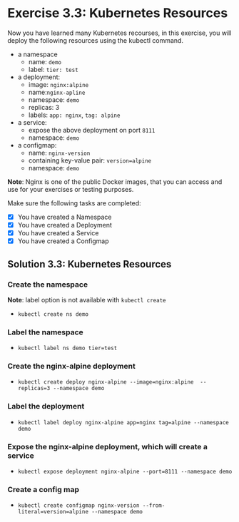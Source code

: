 # Exercise 3.3: Kubernetes Resources

Now you have learned many Kubernetes recourses, in this exercise, you will deploy the following resources using the kubectl command.

- a namespace
  - name: `demo`
  - label: `tier: test`
- a deployment:
  - image: `nginx:alpine`
  - name:`nginx-apline`
  - namespace: `demo`
  - replicas: 3
  - labels: `app: nginx`, `tag: alpine`
- a service:
  - expose the above deployment on port `8111`
  - namespace: `demo`
- a configmap:
  - name: `nginx-version`
  - containing key-value pair: `version=alpine`
  - namespace: `demo`

**Note**: Nginx is one of the public Docker images, that you can access and use for your exercises or testing purposes.

Make sure the following tasks are completed:

- [x] You have created a Namespace
- [x] You have created a Deployment
- [x] You have created a Service
- [x] You have created a Configmap

## Solution 3.3: Kubernetes Resources

### Create the namespace

**Note**: label option is not available with `kubectl create`

- `kubectl create ns demo`

### Label the namespace

- `kubectl label ns demo tier=test`

### Create the nginx-alpine deployment

- `kubectl create deploy nginx-alpine --image=nginx:alpine  --replicas=3 --namespace demo`

### Label the deployment

- `kubectl label deploy nginx-alpine app=nginx tag=alpine --namespace demo`

### Expose the nginx-alpine deployment, which will create a service

- `kubectl expose deployment nginx-alpine --port=8111 --namespace demo`

### Create a config map

- `kubectl create configmap nginx-version --from-literal=version=alpine --namespace demo`
